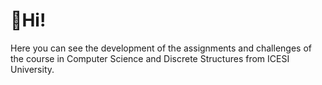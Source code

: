 # 👋Hi! 
Here you can see the development of the assignments and challenges of the course in Computer Science and Discrete Structures from ICESI University.
